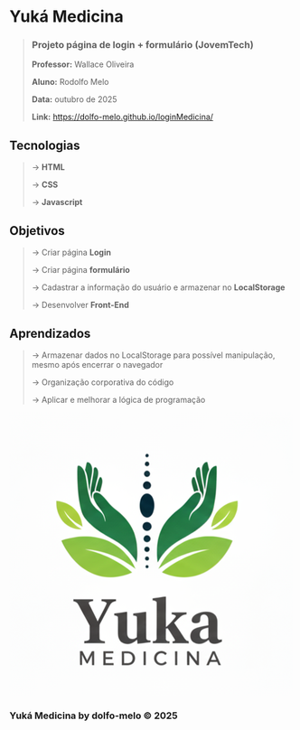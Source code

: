 # Yuká Medicina

> ### Projeto página de login + formulário (JovemTech)
>**Professor:** Wallace Oliveira
>
>**Aluno:** Rodolfo Melo
>
>**Data:** outubro de 2025
>
> **Link:** https://dolfo-melo.github.io/loginMedicina/

## Tecnologias

> -> **HTML**
>
> -> **CSS**
>
> -> **Javascript**

## Objetivos

> -> Criar página **Login**
>
> -> Criar página **formulário**
>
> -> Cadastrar a informação do usuário e armazenar no **LocalStorage**
>
> -> Desenvolver **Front-End**

## Aprendizados

> -> Armazenar dados no LocalStorage para possível manipulação, mesmo após encerrar o navegador
>
> -> Organização corporativa do código
>
> -> Aplicar e melhorar a lógica de programação

![yukaLogo](src/assets/yukaLogo.png)

### Yuká Medicina by dolfo-melo © 2025
